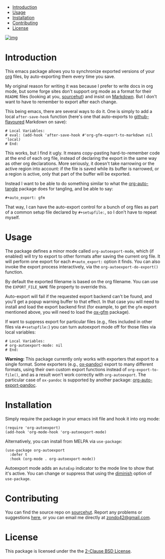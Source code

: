 - [Introduction](#intro)
- [Usage](#usage)
- [Installation](#install)
- [Contributing](#contrib)
- [License](#license)

[![img](https://melpa.org/packages/org-autoexport-badge.svg)](https://melpa.org/#/org-autoexport)


<a id="intro"></a>

# Introduction

This emacs package allows you to synchronize exported versions of your [org](https://orgmode.org/) files, by auto-exporting them every time you save.

My original reason for writing it was because I prefer to write docs in org mode, but some forge sites don't support org mode as a format for their `README` files (looking at you, [sourcehut](https://lists.sr.ht/~sircmpwn/sr.ht-discuss/%3Cfe7aa296-9c90-463d-b4e6-50eeb7e57428%40localhost%3E)) and insist on [Markdown](https://www.adamhyde.net/whats-wrong-with-markdown/). But I don't want to have to remember to export after each change.

This being emacs, there are several ways to do it. One is simply to add a local `after-save-hook` function (here's one that auto-exports to [github-flavoured](https://github.github.com/gfm/) Markdown on save):

```
# Local Variables:
# eval: (add-hook 'after-save-hook #'org-gfm-export-to-markdown nil 'local)
# End:
```

This works, but I find it ugly. It means copy-pasting hard-to-remember code at the end of each org file, instead of declaring the export in the same way as other org declarations. More seriously, it doesn't take narrowing or the active region into account: if the file is saved while its buffer is narrowed, or a region is active, only that part of the buffer will be exported.

Instead I want to be able to do something similar to what the [org-auto-tangle](https://github.com/yilkalargaw/org-auto-tangle) package does for tangling, and be able to say:

```
#+auto_export: gfm
```

That way, I can have the auto-export control for a bunch of org files as part of a common setup file declared by `#+setupfile:`, so I don't have to repeat myself.


<a id="usage"></a>

# Usage

The package defines a minor mode called `org-autoexport-mode`, which (if enabled) will try to export to other formats after saving the current org file. It will perform one export for each `#+auto_export:` option it finds. You can also invoke the export process interactively, via the `org-autoexport-do-export()` function.

By default the exported filename is based on the org filename. You can use the `EXPORT_FILE_NAME` file property to override this.

Auto-export will fail if the requested export backend can't be found, and you'll get a popup warning buffer to that effect. In that case you will need to install and load the export backend first (for example, to get the `gfm` export mentioned above, you will need to load the [ox-gfm](https://github.com/larstvei/ox-gfm) package).

If want to suppress export for particular files (e.g., files included in other files via `#+setupfile:`) you can turn autoexport mode off for those files via local variables:

```
# Local Variables:
# org-autoexport-mode: nil
# End:
```

**Warning:** This package currently only works with exporters that export to a single format. Some exporters (e.g., [ox-pandoc](https://github.com/kawabata/ox-pandoc)) export to many different formats, using their own custom export functions instead of `org-export-to-file()`, and as a result won't work correctly with `org-autoexport`. The particular case of `ox-pandoc` is supported by another package: [org-auto-export-pandoc](https://github.com/Y0ngg4n/org-auto-export-pandoc).


<a id="install"></a>

# Installation

Simply require the package in your emacs init file and hook it into org mode:

```elisp
(require 'org-autoexport)
(add-hook 'org-mode-hook 'org-autoexport-mode)
```

Alternatively, you can install from MELPA via `use-package`:

```elisp
(use-package org-autoexport
  :defer t
  :hook (org-mode . org-autoexport-mode))
```

Autoexport mode adds an `AutoExp` indicator to the mode line to show that it's active. You can change or suppress that using the [diminish](https://www.gnu.org/software/emacs/manual/html_node/use-package/Diminish.html) option of `use-package`.


<a id="contrib"></a>

# Contributing

You can find the source repo on [sourcehut](https://git.sr.ht/~zondo/org-autoexport). Report any problems or suggestions [here](https://todo.sr.ht/~zondo/org-autoexport), or you can email me directly at [zondo42@gmail.com](mailto:zondo42@gmail.com).


<a id="license"></a>

# License

This package is licensed under the the [2-Clause BSD License](https://opensource.org/license/bsd-2-clause).
